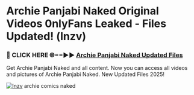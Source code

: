 # Archie Panjabi Naked Original Videos 0nlyFans Leaked - Files Updated! (lnzv)

<h3>🔴 CLICK HERE 🌐==►► <a href="https://tinyurl.com/yckcrads" rel="nofollow">Archie Panjabi Naked Updated Files</a></h3>

Get Archie Panjabi Naked and all content. Now you can access all videos and pictures of Archie Panjabi Naked. New Updated Files 2025!

[![lnzv](https://i.imgur.com/hpKpOFt.gif)](https://tinyurl.com/yckcrads)
archie comics naked